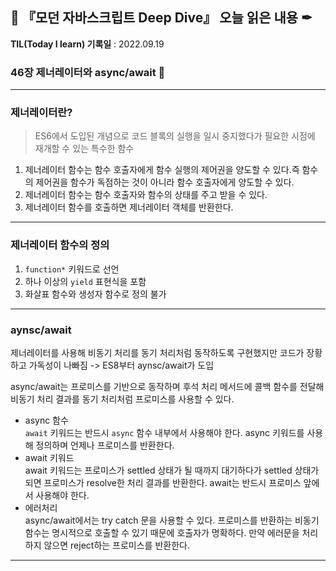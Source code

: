 ## 📕 『모던 자바스크립트 Deep Dive』 오늘 읽은 내용 ✒

**TIL(Today I learn) 기록일** : 2022.09.19

### 46장 제너레이터와 async/await 📑

---
### 제너레이터란?
> ES6에서 도입된 개념으로 코드 블록의 실행을 일시 중지했다가 필요한 시점에 재개할 수 있는 특수한 함수

1. 제너레이터 함수는 함수 호출자에게 함수 실행의 제어권을 양도할 수 있다.즉 함수의 제어권을 함수가 독점하는 것이 아니라 함수 호출자에게 양도할 수 있다.
2. 제너레이터 함수는 함수 호출자와 함수의 상태를 주고 받을 수 있다.
3. 제너레이터 함수를 호출하면 제너레이터 객체를 반환한다.

---
### 제너레이터 함수의 정의
1. `function*` 키워드로 선언
2. 하나 이상의 `yield` 표현식을 포함
3. 화살표 함수와 생성자 함수로 정의 불가

---
### aynsc/await
제너레이터를 사용해 비동기 처리를 동기 처리처럼 동작하도록 구현했지만 코드가 장황하고 가독성이 나빠짐 -> ES8부터 aynsc/await가 도입

async/await는 프로미스를 기반으로 동작하며 후석 처리 메서드에 콜백 함수를 전달해 비동기 처리 결과를 동기 처리처럼 프로미스를 사용할 수 있다.

- async 함수<br>
`await` 키워드는 반드시 `async` 함수 내부에서 사용해야 한다. async 키워드를 사용해 정의하며 언제나 프로미스를 반환한다.
- await 키워드<br>
await 키워드는 프로미스가 settled 상태가 될 때까지 대기하다가 settled 상태가 되면 프로미스가 resolve한 처리 결과를 반환한다. await는 반드시 프로미스 앞에서 사용해야 한다.
- 에러처리<br>
async/await에서는 try catch 문을 사용할 수 있다. 프로미스를 반환하는 비동기 함수는 명시적으로 호출할 수 있기 때문에 호출자가 명확하다. 만약 에러문을 처리하지 않으면 reject하는 프로미스를 반환한다.


---
